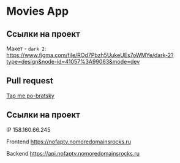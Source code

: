 # Movies App

## Ссылки на проект

Макет - `dark 2`:
https://www.figma.com/file/ROd7Pbzh5UukeUEs7oWMYe/dark-2?type=design&node-id=41057%3A99063&mode=dev

## Pull request
[Tap me po-bratsky](https://github.com/c0deb0iii/movies-explorer-frontend/pull/2)

## Ссылки на проект

IP 158.160.66.245  

Frontend https://nofaptv.nomoredomainsrocks.ru 

Backend https://api.nofaptv.nomoredomainsrocks.ru 